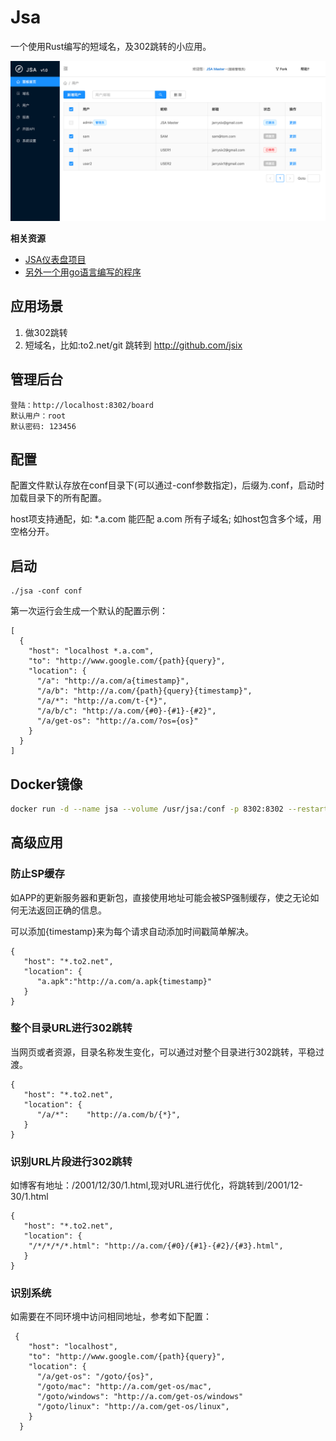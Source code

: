 # Jsa 
一个使用Rust编写的短域名，及302跳转的小应用。



![JSA-Snapshots](snapshots/users.png)

**相关资源**
* [JSA仪表盘项目](https://github.com/jsix/jsa-react)  
* [另外一个用go语言编写的程序](https://github.com/jsix/gord)

## 应用场景 ##
1. 做302跳转
2. 短域名，比如:to2.net/git 跳转到 http://github.com/jsix

## 管理后台 ##
```
登陆：http://localhost:8302/board
默认用户：root
默认密码: 123456
```

## 配置 ##
配置文件默认存放在conf目录下(可以通过-conf参数指定)，后缀为.conf，启动时加载目录下的所有配置。

host项支持通配，如: *.a.com 能匹配 a.com 所有子域名; 如host包含多个域，用空格分开。

## 启动 ##
```
./jsa -conf conf
```
第一次运行会生成一个默认的配置示例：
```
[
  {
    "host": "localhost *.a.com",
    "to": "http://www.google.com/{path}{query}",
    "location": {
      "/a": "http://a.com/a{timestamp}",
      "/a/b": "http://a.com/{path}{query}{timestamp}",
      "/a/*": "http://a.com/t-{*}",
      "/a/b/c": "http://a.com/{#0}-{#1}-{#2}",
      "/a/get-os": "http://a.com/?os={os}"
    }
  }
]
``` 

## Docker镜像
```bash
docker run -d --name jsa --volume /usr/jsa:/conf -p 8302:8302 --restart always jarry6/jsa
```

##  高级应用 ##
### 防止SP缓存 ###
如APP的更新服务器和更新包，直接使用地址可能会被SP强制缓存，使之无论如何无法返回正确的信息。

可以添加{timestamp}来为每个请求自动添加时间戳简单解决。
```
{
   "host": "*.to2.net",
   "location": {
      "a.apk":"http://a.com/a.apk{timestamp}"
   }
}
```
   
### 整个目录URL进行302跳转 ###

当网页或者资源，目录名称发生变化，可以通过对整个目录进行302跳转，平稳过渡。
```  
{
   "host": "*.to2.net",
   "location": {
      "/a/*":    "http://a.com/b/{*}",
   }
}
```
### 识别URL片段进行302跳转 ###

如博客有地址：/2001/12/30/1.html,现对URL进行优化，将跳转到/2001/12-30/1.html
```
{
   "host": "*.to2.net",
   "location": {
    "/*/*/*/*.html": "http://a.com/{#0}/{#1}-{#2}/{#3}.html",
   }
}
```

### 识别系统
如需要在不同环境中访问相同地址，参考如下配置：
```
 {
    "host": "localhost",
    "to": "http://www.google.com/{path}{query}",
    "location": {
      "/a/get-os": "/goto/{os}",
      "/goto/mac": "http://a.com/get-os/mac",
      "/goto/windows": "http://a.com/get-os/windows"
      "/goto/linux": "http://a.com/get-os/linux",
    }
  }
```
